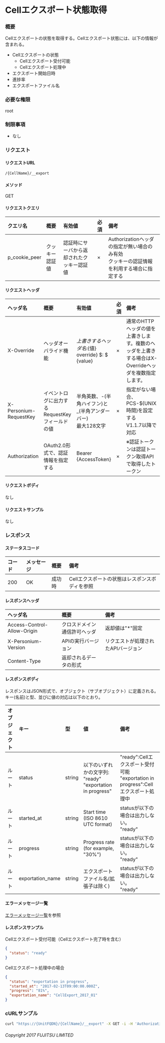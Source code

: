 # Cellエクスポート状態取得
### 概要
Cellエクスポートの状態を取得する。Cellエクスポート状態には、以下の情報が含まれる。
* Cellエクスポートの状態
	* Cellエクスポート受付可能
	* Cellエクスポート処理中
* エクスポート開始日時
* 進捗率
* エクスポートファイル名

### 必要な権限
root

### 制限事項
* なし


### リクエスト
#### リクエストURL
```
/{CellName}/__export
```

#### メソッド
GET

#### リクエストクエリ
|クエリ名|概要|有効値|必須|備考|
|:--|:--|:--|:--|:--|
|p_cookie_peer|クッキー認証値|認証時にサーバから返却されたクッキー認証値|×|Authorizationヘッダの指定が無い場合のみ有効<br>クッキーの認証情報を利用する場合に指定する|

#### リクエストヘッダ
|ヘッダ名|概要|有効値|必須|備考|
|:--|:--|:--|:--|:--|
|X-Override|ヘッダオーバライド機能|${上書きするヘッダ名}:${値}  override} $: $ {value}|×|通常のHTTPヘッダの値を上書きします。複数のヘッダを上書きする場合はX-Overrideヘッダを複数指定します。|
|X-Personium-RequestKey|イベントログに出力するRequestKeyフィールドの値|半角英数、-(半角ハイフン)と_(半角アンダーバー)<br>最大128文字|×|指定がない場合、PCS-${UNIX時間}を設定する<br>V1.1.7以降で対応|
|Authorization|OAuth2.0形式で、認証情報を指定する|Bearer {AccessToken}|×|※認証トークンは認証トークン取得APIで取得したトークン|

#### リクエストボディ
なし

#### リクエストサンプル
なし


### レスポンス
#### ステータスコード
|コード|メッセージ|概要|備考|
|:--|:--|:--|:--|
|200|OK|成功時|Cellエクスポートの状態はレスポンスボディを参照|

#### レスポンスヘッダ
|ヘッダ名|概要|備考|
|:--|:--|:--|
|Access-Control-Allow-Origin|クロスドメイン通信許可ヘッダ|返却値は"*"固定|
|X-Personium-Version|APIの実行バージョン|リクエストが処理されたAPIバージョン|
|Content-Type|返却されるデータの形式||

#### レスポンスボディ
レスポンスはJSON形式で、オブジェクト（サブオブジェクト）に定義される。
キー(名前)と型、並びに値の対応は以下のとおり。

|オブジェクト|キー|型|値|備考|
|:--|:--|:--|:--|:--|
|ルート|status|string|以下のいずれかの文字列:  <br>"ready"<br>"exportation in progress"|"ready":Cellエクスポート受付可能<br>"exportation in progress":Cellエクスポート処理中|
|ルート|started_at|string|Start time (ISO 8610 UTC format)|statusが以下の場合は出力しない。<br>"ready"|
|ルート|progress|string|Progress rate (for example, "30%")|statusが以下の場合は出力しない。<br>"ready"|
|ルート|exportation_name|string|エクスポートファイル名(拡張子は除く)|statusが以下の場合は出力しない。<br>"ready"|

#### エラーメッセージ一覧
[エラーメッセージ一覧](004_Error_Messages.html)を参照

#### レスポンスサンプル
Cellエクスポート受付可能（Cellエクスポート完了時を含む）
```json
{
  "status": "ready"
}
```

Cellエクスポート処理中の場合
```json
{
  "status": "exportation in progress",
  "started_at": "2017-02-13T09:00:00.000Z",
  "progress": "81%",
  "exportation_name": "CellExport_2017_01"
}
```


### cURLサンプル
```sh
curl "https://{UnitFQDN}/{CellName}/__export" -X GET -i -H 'Authorization: Bearer {AccessToken}'
```

###### Copyright 2017 FUJITSU LIMITED
